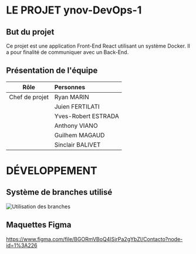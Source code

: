 # LE PROJET ynov-DevOps-1

## But du projet
Ce projet est une application Front-End React utilisant un système Docker.
Il a pour finalité de communiquer avec un Back-End.

## Présentation de l'équipe
|Rôle          |Personnes           |
|--------------|:-------------------|
|Chef de projet|Ryan MARIN          |
|              |Juien FERTILATI     |
|              |Yves-Robert ESTRADA |
|              |Anthony VIANO       |
|              |Guilhem MAGAUD      |
|              |Sinclair BALIVET    |

# DÉVELOPPEMENT

## Système de branches utilisé
![Utilisation des branches](https://user-images.githubusercontent.com/95910660/196155129-60bf4974-3816-4e6c-a3a5-20d44b29550c.png)

## Maquettes Figma
https://www.figma.com/file/BGORmVBoQ4ISjrPa2gYbZl/Contacto?node-id=1%3A226
